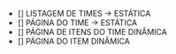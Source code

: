 - [] LISTAGEM DE TIMES -> ESTÁTICA
- [] PÁGINA DO TIME -> ESTÁTICA
- [] PÁGINA DE ITENS DO TIME DINÂMICA
- [] PÁGINA DO ITEM DINÂMICA
